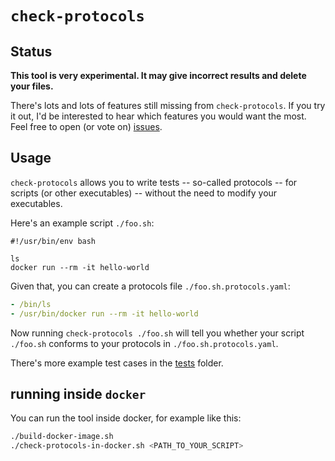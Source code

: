 # `check-protocols`

## Status

**This tool is very experimental. It may give incorrect results and delete your
files.**

There's lots and lots of features still missing from `check-protocols`. If you
try it out, I'd be interested to hear which features you would want the most.
Feel free to open (or vote on)
[issues](https://github.com/Originate/check-protocols/issues).

## Usage

`check-protocols` allows you to write tests -- so-called protocols -- for
scripts (or other executables) -- without the need to modify your executables.

Here's an example script `./foo.sh`:

```shell
#!/usr/bin/env bash

ls
docker run --rm -it hello-world
```

Given that, you can create a protocols file `./foo.sh.protocols.yaml`:

```yaml
- /bin/ls
- /usr/bin/docker run --rm -it hello-world
```

Now running `check-protocols ./foo.sh` will tell you whether your script
`./foo.sh` conforms to your protocols in `./foo.sh.protocols.yaml`.

There's more example test cases in the [tests](./tests) folder.

## running inside `docker`

You can run the tool inside docker, for example like this:

``` bash
./build-docker-image.sh
./check-protocols-in-docker.sh <PATH_TO_YOUR_SCRIPT>
```
